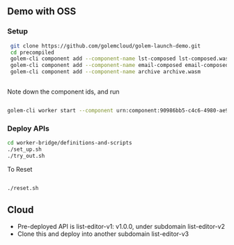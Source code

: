 ## Demo with OSS

### Setup

```bash
 git clone https://github.com/golemcloud/golem-launch-demo.git
 cd precompiled
 golem-cli component add --component-name lst-composed lst-composed.wasm
 golem-cli component add --component-name email-composed email-composed.wasm
 golem-cli component add --component-name archive archive.wasm
 
```

Note down the component ids, and run

```bash

golem-cli worker start --component urn:component:90986bb5-c4c6-4980-ae9a-3086f36b360a --worker-name test4 --env 'ARCHIVE_COMPONENT_ID=5f634fe6-026b-4c0b-937b-17fde4da9aa3' --env 'EMAIL_COMPONENT_ID=4b1dc597-01aa-4a53-b902-e9a1586a5c8d'

```

### Deploy APIs

```bash
cd worker-bridge/definitions-and-scripts
./set_up.sh
./try_out.sh
```

To Reset

```bash

./reset.sh

```

## Cloud
* Pre-deployed API is list-editor-v1: v1.0.0, under subdomain list-editor-v2
* Clone this and deploy into another subdomain list-editor-v3
